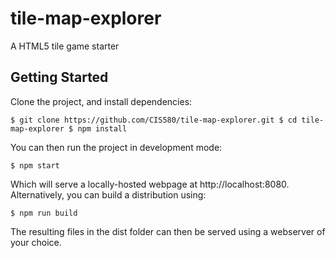 # tile-map-explorer
A HTML5 tile game starter

## Getting Started

Clone the project, and install dependencies:

`
$ git clone https://github.com/CIS580/tile-map-explorer.git
$ cd tile-map-explorer
$ npm install
`

You can then run the project in development mode:

`
$ npm start
`

Which will serve a locally-hosted webpage at http://localhost:8080.  Alternatively, you can build a distribution using:

`
$ npm run build
`

The resulting files in the dist folder can then be served using a webserver of your choice.
